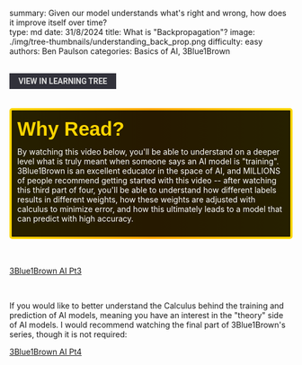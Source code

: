 summary: Given our model understands what's right and wrong, how does it improve itself over time?           
type: md
date: 31/8/2024
title: What is "Backpropagation"?
image: ./img/tree-thumbnails/understanding_back_prop.png
difficulty: easy
authors: Ben Paulson
categories: Basics of AI, 3Blue1Brown

<br>
<a href='/learning-tree?node=20' style='
    background-color: #31313a;
    color: gainsboro;
    padding: 6px 16px;
    border: none
    border-radius: 4px;
    text-transform: uppercase;
    font-family: "Roboto", sans-serif;
    font-size: 1em;
    font-weight: bold;
    cursor: pointer;
    text-decoration: none;
    display: inline-block;'
>
  View in Learning Tree
</a>

<br>
<br>
<br>

<div style='
  position: relative;
  padding: 10px; 
  border-radius: 5px;
  background-color: rgba(0, 0, 0, 0.85); 
  border: 4px solid transparent;
  background-image: linear-gradient(90deg, rgba(0, 0, 0, 0.85), rgba(0, 0, 0, 0.85)), linear-gradient(90deg, gold, orange, gold);
  background-origin: border-box;
  background-clip: padding-box, border-box;
'>

<svg width='200' height='50' style='display: block; margin-bottom: 5px;'>
  <text x='0' y='35' font-size='35' font-family='Arial' font-weight='bold' fill='gold'>
    Why Read?
    <animate attributeName='fill' values='gold; orange; gold' dur='3s' repeatCount='indefinite' />
  </text>
</svg>

<p style='color: white; margin-top: 2px;'>By watching this video below, you'll be able to understand on a deeper level what is truly meant when someone says an AI model is "training". 3Blue1Brown is an excellent educator in the space of AI, and MILLIONS of people recommend getting started with this video -- after watching this third part of four, you'll be able to understand how different labels results in different weights, how these weights are adjusted with calculus to minimize error, and how this ultimately leads to a model that can predict with high accuracy.</p>

</div>

<br/>

<br/>

[3Blue1Brown AI Pt3](https://www.youtube.com/watch?v=Ilg3gGewQ5U)

<br/>

If you would like to better understand the Calculus behind the training and prediction of AI models, meaning you have an interest in the "theory" side of AI models. I would recommend watching the final part of 3Blue1Brown's series, though it is not required:

[3Blue1Brown AI Pt4](https://www.youtube.com/watch?v=tIeHLnjs5U8)
